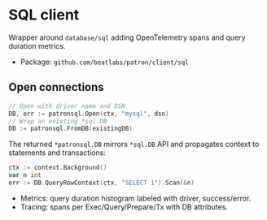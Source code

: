 # SQL client

Wrapper around `database/sql` adding OpenTelemetry spans and query duration metrics.

- Package: `github.com/beatlabs/patron/client/sql`

## Open connections

```go
// Open with driver name and DSN
DB, err := patronsql.Open(ctx, "mysql", dsn)
// Wrap an existing *sql.DB
DB := patronsql.FromDB(existingDB)
```

The returned `*patronsql.DB` mirrors `*sql.DB` API and propagates context to statements and transactions:

```go
ctx := context.Background()
var n int
err := DB.QueryRowContext(ctx, "SELECT 1").Scan(&n)
```

- Metrics: query duration histogram labeled with driver, success/error.
- Tracing: spans per Exec/Query/Prepare/Tx with DB attributes.
